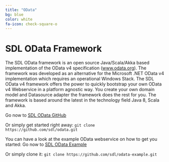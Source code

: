 ```yaml
---
title: "OData"
bg: blue
color: white
fa-icon: check-square-o
---
```


# SDL OData Framework

The SDL OData framework is an open source Java/Scala/Akka based implementation of the OData v4 specification (www.odata.org). The framework was developed as an alternative for the Microsoft .NET OData v4 implementation which requires an operational Windows Stack. The SDL OData v4 framework offers the power to quickly bootstrap your own OData v4 Webservice in a platform agnostic way. You create your own domain model and Datasource adapter the framework does the rest for you. The framework is based around the latest in the technology field Java 8, Scala and Akka.

Go now to [SDL OData GitHub](https://github.com/sdl/odata)


Or simply get started right away:
`git clone https://github.com/sdl/odata.git`

You can have a look at the example OData webservice on how to get you started:
Go now to [SDL OData Example](https://github.com/sdl/odata-example)

Or simply clone it:
`git clone https://github.com/sdl/odata-example.git`